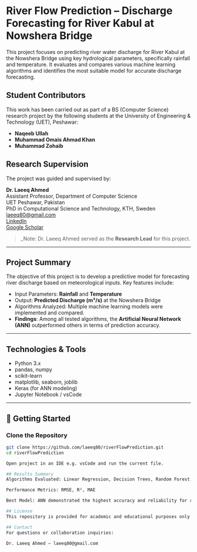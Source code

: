 # River Flow Prediction – Discharge Forecasting for River Kabul at Nowshera Bridge

This project focuses on predicting river water discharge for River Kabul at the Nowshera Bridge using key hydrological parameters, specifically rainfall and temperature. It evaluates and compares various machine learning algorithms and identifies the most suitable model for accurate discharge forecasting.

## Student Contributors

This work has been carried out as part of a BS (Computer Science) research project by the following students at the University of Engineering & Technology (UET), Peshawar:

- **Naqeeb Ullah**
- **Muhammad Omais Ahmad Khan**
- **Muhammad Zohaib**

## Research Supervision

The project was guided and supervised by:

**Dr. Laeeq Ahmed**  
Assistant Professor, Department of Computer Science  
UET Peshawar, Pakistan  
PhD in Computational Science and Technology, KTH, Sweden  
[laeeq80@gmail.com](mailto:laeeq80@gmail.com)  
[LinkedIn](https://linkedin.com/in/laeeq-ahmed)  
[Google Scholar](https://scholar.google.com/citations?user=vNyxFscAAAAJ&hl=en)

> _Note: Dr. Laeeq Ahmed served as the **Research Lead** for this project.

---

## Project Summary

The objective of this project is to develop a predictive model for forecasting river discharge based on meteorological inputs. Key features include:

- Input Parameters: **Rainfall** and **Temperature**
- Output: **Predicted Discharge (m³/s)** at the Nowshera Bridge
- Algorithms Analyzed: Multiple machine learning models were implemented and compared.
- **Findings**: Among all tested algorithms, the **Artificial Neural Network (ANN)** outperformed others in terms of prediction accuracy.

---

## Technologies & Tools

- Python 3.x
- pandas, numpy
- scikit-learn
- matplotlib, seaborn, joblib
- Keras (for ANN modeling)
- Jupyter Notebook / vsCode


---

## 🚀 Getting Started

### Clone the Repository

```bash
git clone https://github.com/laeeq80/riverFlowPrediction.git
cd riverFlowPrediction

Open project in an IDE e.g. vsCode and run the current file.

## Results Summary
Algorithms Evaluated: Linear Regression, Decision Trees, Random Forest, Support Vector Regression, Artificial Neural Networks

Performance Metrics: RMSE, R², MAE

Best Model: ANN demonstrated the highest accuracy and reliability for river discharge prediction

## License
This repository is provided for academic and educational purposes only. Reuse or adaptation for other projects should properly acknowledge the student authors and supervising faculty.

## Contact
For questions or collaboration inquiries:

Dr. Laeeq Ahmed – laeeq80@gmail.com
